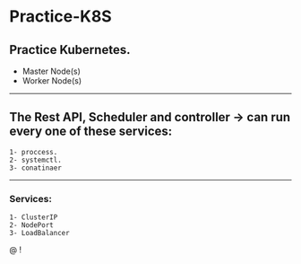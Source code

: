 # Practice-K8S

## Practice Kubernetes.

- Master Node(s)
- Worker Node(s)

---

## The Rest API, Scheduler and controller -> can run every one of these services:
```
1- proccess.
2- systemctl.
3- conatinaer
```
---

### Services:
```
1- ClusterIP
2- NodePort
3- LoadBalancer
```
@
!
